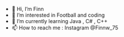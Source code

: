 - 👋 Hi, I’m Finn
- 👀 I’m interested in Football and coding
- 🌱 I’m currently learning Java , C# , C++
- 📫 How to reach me : Instagram @Finnw_75

